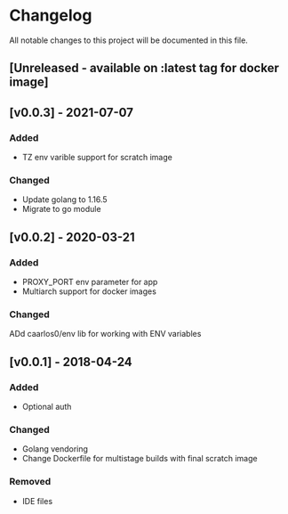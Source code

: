 # Changelog
All notable changes to this project will be documented in this file.

## [Unreleased - available on :latest tag for docker image]

## [v0.0.3] - 2021-07-07
### Added
- TZ env varible support for scratch image

### Changed
- Update golang to 1.16.5
- Migrate to go module

## [v0.0.2] - 2020-03-21
### Added
- PROXY_PORT env parameter for app
- Multiarch support for docker images

### Changed
ADd caarlos0/env lib for working with ENV variables

## [v0.0.1] - 2018-04-24
### Added
- Optional auth

### Changed
- Golang vendoring
- Change Dockerfile for multistage builds with final scratch image

### Removed
- IDE files

